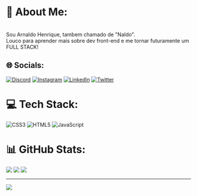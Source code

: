 # 💫 About Me:
<br>Sou Arnaldo Henrique, tambem chamado de "Naldo". <br>Louco para aprender mais sobre dev front-end e me tornar futuramente um FULL STACK! 


## 🌐 Socials:
[![Discord](https://img.shields.io/badge/Discord-%237289DA.svg?logo=discord&logoColor=white)](https://discord.gg/Nakdo#3633) [![Instagram](https://img.shields.io/badge/Instagram-%23E4405F.svg?logo=Instagram&logoColor=white)](https://instagram.com/https://www.instagram.com/nakdokun/) [![LinkedIn](https://img.shields.io/badge/LinkedIn-%230077B5.svg?logo=linkedin&logoColor=white)](https://linkedin.com/in/https://www.linkedin.com/in/arnaldo-henrique/) [![Twitter](https://img.shields.io/badge/Twitter-%231DA1F2.svg?logo=Twitter&logoColor=white)](https://twitter.com/https://twitter.com/NakdoKun) 

# 💻 Tech Stack:
![CSS3](https://img.shields.io/badge/css3-%231572B6.svg?style=for-the-badge&logo=css3&logoColor=white) ![HTML5](https://img.shields.io/badge/html5-%23E34F26.svg?style=for-the-badge&logo=html5&logoColor=white) ![JavaScript](https://img.shields.io/badge/javascript-%23323330.svg?style=for-the-badge&logo=javascript&logoColor=%23F7DF1E)
# 📊 GitHub Stats:
![](https://github-readme-stats.vercel.app/api?username=arnaldohenrique&theme=dark&hide_border=true&include_all_commits=false&count_private=false)
![](https://github-readme-streak-stats.herokuapp.com/?user=arnaldohenrique&theme=dark&hide_border=true)
![](https://github-readme-stats.vercel.app/api/top-langs/?username=arnaldohenrique&theme=dark&hide_border=true&include_all_commits=false&count_private=false&layout=compact)

---
[![](https://visitcount.itsvg.in/api?id=arnaldohenrique&icon=9&color=0)](https://visitcount.itsvg.in)
